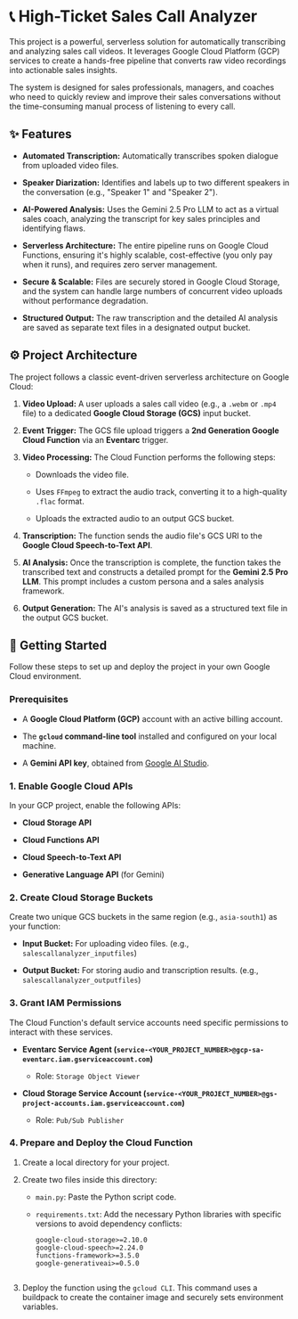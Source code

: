 # 📞 High-Ticket Sales Call Analyzer

This project is a powerful, serverless solution for automatically transcribing and analyzing sales call videos. It leverages Google Cloud Platform (GCP) services to create a hands-free pipeline that converts raw video recordings into actionable sales insights.

The system is designed for sales professionals, managers, and coaches who need to quickly review and improve their sales conversations without the time-consuming manual process of listening to every call.

## ✨ Features

* **Automated Transcription:** Automatically transcribes spoken dialogue from uploaded video files.

* **Speaker Diarization:** Identifies and labels up to two different speakers in the conversation (e.g., "Speaker 1" and "Speaker 2").

* **AI-Powered Analysis:** Uses the Gemini 2.5 Pro LLM to act as a virtual sales coach, analyzing the transcript for key sales principles and identifying flaws.

* **Serverless Architecture:** The entire pipeline runs on Google Cloud Functions, ensuring it's highly scalable, cost-effective (you only pay when it runs), and requires zero server management.

* **Secure & Scalable:** Files are securely stored in Google Cloud Storage, and the system can handle large numbers of concurrent video uploads without performance degradation.

* **Structured Output:** The raw transcription and the detailed AI analysis are saved as separate text files in a designated output bucket.

## ⚙️ Project Architecture

The project follows a classic event-driven serverless architecture on Google Cloud:

1. **Video Upload:** A user uploads a sales call video (e.g., a `.webm` or `.mp4` file) to a dedicated **Google Cloud Storage (GCS)** input bucket.

2. **Event Trigger:** The GCS file upload triggers a **2nd Generation Google Cloud Function** via an **Eventarc** trigger.

3. **Video Processing:** The Cloud Function performs the following steps:

   * Downloads the video file.

   * Uses `FFmpeg` to extract the audio track, converting it to a high-quality `.flac` format.

   * Uploads the extracted audio to an output GCS bucket.

4. **Transcription:** The function sends the audio file's GCS URI to the **Google Cloud Speech-to-Text API**.

5. **AI Analysis:** Once the transcription is complete, the function takes the transcribed text and constructs a detailed prompt for the **Gemini 2.5 Pro LLM**. This prompt includes a custom persona and a sales analysis framework.

6. **Output Generation:** The AI's analysis is saved as a structured text file in the output GCS bucket.

## 🚀 Getting Started

Follow these steps to set up and deploy the project in your own Google Cloud environment.

### Prerequisites

* A **Google Cloud Platform (GCP)** account with an active billing account.

* The **`gcloud` command-line tool** installed and configured on your local machine.

* A **Gemini API key**, obtained from [Google AI Studio](https://aistudio.google.com/app/apikey).

### 1. Enable Google Cloud APIs

In your GCP project, enable the following APIs:

* **Cloud Storage API**

* **Cloud Functions API**

* **Cloud Speech-to-Text API**

* **Generative Language API** (for Gemini)

### 2. Create Cloud Storage Buckets

Create two unique GCS buckets in the same region (e.g., `asia-south1`) as your function:

* **Input Bucket:** For uploading video files. (e.g., `salescallanalyzer_inputfiles`)

* **Output Bucket:** For storing audio and transcription results. (e.g., `salescallanalyzer_outputfiles`)

### 3. Grant IAM Permissions

The Cloud Function's default service accounts need specific permissions to interact with these services.

* **Eventarc Service Agent (`service-<YOUR_PROJECT_NUMBER>@gcp-sa-eventarc.iam.gserviceaccount.com`)**
  * Role: `Storage Object Viewer`

* **Cloud Storage Service Account (`service-<YOUR_PROJECT_NUMBER>@gs-project-accounts.iam.gserviceaccount.com`)**
  * Role: `Pub/Sub Publisher`

### 4. Prepare and Deploy the Cloud Function

1. Create a local directory for your project.

2. Create two files inside this directory:

   * `main.py`: Paste the Python script code.

   * `requirements.txt`: Add the necessary Python libraries with specific versions to avoid dependency conflicts:

     ```
     google-cloud-storage>=2.10.0
     google-cloud-speech>=2.24.0
     functions-framework>=3.5.0
     google-generativeai>=0.5.0
     
     
     ```

3. Deploy the function using the `gcloud CLI`. This command uses a buildpack to create the container image and securely sets environment variables.

